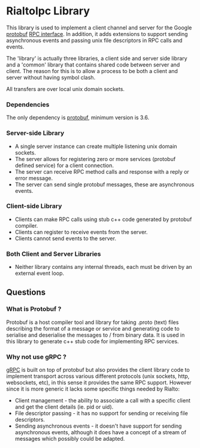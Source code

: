 # RialtoIpc Library

This library is used to implement a client channel and server for the Google [protobuf][1] [RPC interface][2].
In addition, it adds extensions to support sending asynchronous events and passing unix file descriptors in RPC
calls and events.

The 'library' is actually three libraries, a client side and server side library and a 'common' library that
contains shared code between server and client.  The reason for this is to allow a process to be both a client
and server without having symbol clash.

All transfers are over local unix domain sockets.

### Dependencies
The only dependency is [protobuf][1], minimum version is 3.6.

### Server-side Library
* A single server instance can create multiple listening unix domain sockets.
* The server allows for registering zero or more services (protobuf defined service) for a client connection.
* The server can receive RPC method calls and response with a reply or error message.
* The server can send single protobuf messages, these are asynchronous events.

### Client-side Library
* Clients can make RPC calls using stub c++ code generated by protobuf compiler.
* Clients can register to receive events from the server.
* Clients cannot send events to the server.

### Both Client and Server Libraries
* Neither library contains any internal threads, each must be driven by an external event loop.


## Questions

### What is Protobuf ?
Protobuf is a host compiler tool and library for taking .proto (text) files describing the format of a message or
service and generating code to serialise and deserialise the messages to / from binary data.  It is used in this
library to generate c++ stub code for implementing RPC services.

### Why not use gRPC ?
[gRPC][3] is built on top of protobuf but also provides the client library code to implement transport across various
different protocols (unix sockets, http, websockets, etc), in this sense it provides the same RPC support.  However
since it is more generic it lacks some specific things needed by Rialto:
* Client management - the ability to associate a call with a specific client and get the client details (ie. pid or uid).
* File descriptor passing - it has no support for sending or receiving file descriptors.
* Sending asynchronous events - it doesn't have support for sending asynchronous events, although it does have a concept
 of a stream of messages which possibly could be adapted.




[1]: https://developers.google.com/protocol-buffers
[2]: https://developers.google.com/protocol-buffers/docs/proto#services
[3]: https://grpc.io
